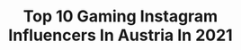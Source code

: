 ---
title: Top 10 Gaming Instagram Influencers In Austria In 2021
description: >-
  Find top gaming Instagram influencers in Austria in 2021. Most popular hashtags: #gaming #austria #vienna #gamer.
platform: Instagram
hits: 14
text_top: Discover the top-rated Instagram influencers on inBeat.
text_bottom: inBeat has 14 Instagram influencers like this in Austria for you to work with.
profiles:
  - username: "bella__banane"
    fullname: >-
      BELLA 🍌 austrian gamer
    bio: >-
      30 | gaming | dog mom | vienna 🇦🇹 currently playing: Watch Dogs Legion ✐ bella__banane@gmx.at
    location: "Austria"
    followers: 11535
    engagement: 1501
    commentsToLikes: 0.073393
    id: ck138oc92h7nm0i190vbc2idg
    verified: false
    hashtags: "#gamestagram, #playstation, #callofduty, #instagaming"
  - username: "kandygames"
    fullname: >-
      kandygames ▪ 🎮 ꜱɪɴᴄᴇ 1993
    bio: >-
      ▪ ɢᴀᴍᴇʀ & ꜱᴛʀᴇᴀᴍᴇʀ ▪ ʜᴏʀʀᴏʀꜰʀᴇᴀᴋ ▪ ʜᴇʟʟᴏᴋɪᴛᴛʏꜰᴀɴ ▪ ᴄᴜʀʀᴇɴᴛʟʏ ᴘʟᴀʏɪɴɢ #ꜱᴛᴀᴛᴇᴏꜰᴅᴇᴄᴀʏ2 #xbox ⬇𝗔𝗹𝗹 𝗹𝗶𝗻𝗸𝘀 𝗮𝗻𝗱 𝗱𝗶𝘀𝗰𝗼𝘂𝗻𝘁 𝗰𝗼𝗱𝗲𝘀⬇
    location: "Austria"
    followers: 8409
    engagement: 371
    commentsToLikes: 0.074234
    id: ck5q4ra8dpzmw0i11ozj73xz0
    verified: false
    hashtags: "#game, #horrorseries, #ps5girl, #halloweenmood"
  - username: "faelablanche"
    fullname: >-
      Fae T.
    bio: >-
      ✨🇦🇹🇫🇷🇬🇧🇰🇷 ✨Costumemaker-Cosplayer-Model-Streamer ✨Bookings & Contact: faelablanche@gmail.com ✨Non-Cosplay Account: @the.faebae ✨Next Event: tba
    location: "Austria"
    followers: 16841
    engagement: 596
    commentsToLikes: 0.020512
    id: ck135ckb60stg0i19nkiahlq3
    verified: false
    hashtags: "#riotgames, #lolcosplay, #cosplay, #flowerpeddler"
  - username: "buttiofficial"
    fullname: >-
      BUTTI
    bio: >-
      🚀 21 | 🇦🇹 austria 🎬 YouTuber | 25.000 Abonnenten
    location: "Austria"
    followers: 13419
    engagement: 1638
    commentsToLikes: 0.030040
    id: ck6tuxsakj17z0j71fdtmyrju
    verified: false
    hashtags: "#gaming, #landwirtschaft, #youtuber, #wien"
  - username: "aronjaart"
    fullname: >-
      ᗩ ᖇ O ᑎ ᒍ ᗩ - ᗩ ᖇ T
    bio: >-
      Ｒａｆｆａｅｌａ Ｃｅｃｈ Traditional Artist from Austria 🇦🇹🎨 Fantasy and Dragon Lover 🐉 Ｃｏｍｉｓｓｉｏｎｅｓ ↪️email me Originals & prints for sale:
    location: "Austria"
    followers: 28905
    engagement: 554
    commentsToLikes: 0.019025
    id: ck0w2lodhozp50i19b3u36oqc
    verified: false
    hashtags: "#instaartist, #artwork, #follow, #sunset"
  - username: "andrescytorres7"
    fullname: >-
      Andrés Torres 🇪🇸
    bio: >-
      📝1st signed FIFA player in the history of Austria 🏆2x @ebundesliga.at champion 🐃@fcredbullsalzburg eSport athlete 🏛Managed by @esportsrep ❤K
    location: "Austria"
    followers: 12641
    engagement: 542
    commentsToLikes: 0.068082
    id: ck6ud4thmj5au0j71dcb8d9ut
    verified: false
    hashtags: "#gamingspa, #werbung, #mediamarkt, #bezahltepartnerschaft"
  - username: "redbulletin"
    fullname: >-
      The Red Bulletin
    bio: >-
      A magazine about the world of Red Bull and its many playgrounds. #beyondtheordinary
    location: "Austria"
    followers: 59037
    engagement: 65
    commentsToLikes: 0.005683
    id: ckap9mkphsrxz0i78shob6ygm
    verified: true
    hashtags: "#spielberg, #ktm, #givesyouwings, #superbikes"
  - username: "kat_kasino"
    fullname: >-
      Kat von B
    bio: >-
      Katcontent in pictures🤘🏻 🖤 Metallady 🎙 Podcasterin | True Crime Austria 👻 Writer | Games & creepy stuff 📍Wien | Hamburg
    location: "Austria"
    followers: 6139
    engagement: 1444
    commentsToLikes: 0.032447
    id: ckaos0g82plid0i78enc2v1we
    verified: false
    hashtags: "#styleinspo, #gothgoth, #igersvienna, #wearekillstar"
  - username: "guentermerk"
    fullname: >-
      Guenter Merk | AT Photographer
    bio: >-
      Automotive | Product | Lifestyle Canon Lover & Digital Talent ➛ guentermerk@outlook.com Look here for more about me ↡
    location: "Austria"
    followers: 12486
    engagement: 213
    commentsToLikes: 0.101065
    id: ck6ugai5g1v5t0j71b0hycdyt
    verified: false
    hashtags: "#992turbos, #porsche247, #porschemoment, #austria"
  - username: "officer_redrabbit"
    fullname: >-
      Christian Blümchen
    bio: >-
      • use #redrabbit • Berlin • Sourkrauts • VAG.abunden • Snakeperformance • Golf 1 20VT • Carlover • 👮🏼‍♂️CopsAreMyFavPersons
    location: "Austria"
    followers: 5263
    engagement: 818
    commentsToLikes: 0.010502
    id: ck6ttjr7rb00v0j71il2umig6
    verified: false
    hashtags: "#gti, #proud, #oldschoolshitstattbodykit, #volkswagen"
---